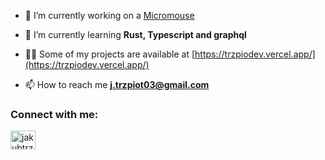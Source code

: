 - 🔭 I’m currently working on a [Micromouse](https://en.wikipedia.org/wiki/Micromouse)

- 🌱 I’m currently learning **Rust, Typescript and graphql**

- 👨‍💻 Some of my projects are available at [https://trzpiodev.vercel.app/](https://trzpiodev.vercel.app/)

- 📫 How to reach me **j.trzpiot03@gmail.com**

<h3 align="left">Connect with me:</h3>
<p align="left">
<a href="https://linkedin.com/in/jakubtrzpiot" target="blank"><img align="center" src="https://raw.githubusercontent.com/rahuldkjain/github-profile-readme-generator/master/src/images/icons/Social/linked-in-alt.svg" alt="jakubtrzpiot" height="30" width="40" /></a>
</p>

